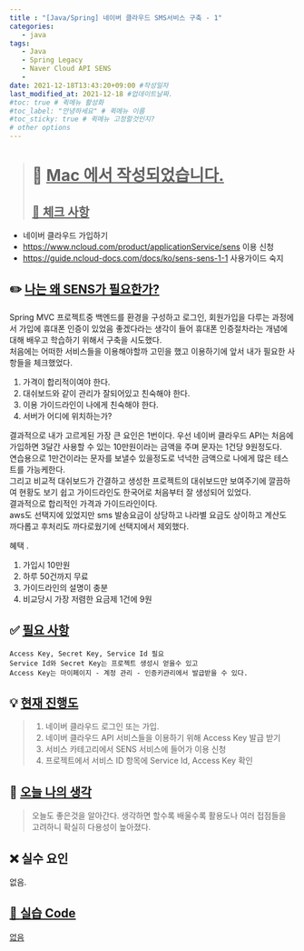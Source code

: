 ```yaml
---
title : "[Java/Spring] 네이버 클라우드 SMS서비스 구축 - 1"
categories:
   - java
tags:
   - Java
   - Spring Legacy
   - Naver Cloud API SENS
   - 
date: 2021-12-18T13:43:20+09:00 #작성일자
last_modified_at: 2021-12-18 #업데이트날짜.
#toc: true # 퀵메뉴 활성화
#toc_label: "안녕하세요" # 퀵메뉴 이름
#toc_sticky: true # 퀵메뉴 고정할것인지?
# other options
---
```


 > # 📜 <u>Mac 에서 작성되었습니다.</u> 
 > ## <u>📌 체크 사항</u> 
 * 네이버 클라우드 가입하기
 * https://www.ncloud.com/product/applicationService/sens 이용 신청
 * https://guide.ncloud-docs.com/docs/ko/sens-sens-1-1 사용가이드 숙지
 
## ✏️ <u>나는 왜 SENS가 필요한가? </u>
Spring MVC 프로젝트중 백엔드를 환경을 구성하고 로그인, 회원가입을 다루는 과정에서 
가입에 휴대폰 인증이 있었음 좋겠다라는 생각이 들어 휴대폰 인증절차라는 개념에 대해 배우고 학습하기 위해서 구축을 시도했다.    
처음에는 어떠한 서비스들을 이용해야할까 고민을 했고 이용하기에 앞서 내가 필요한 사항들을 체크했었다.  
1. 가격이 합리적이여야 한다.  
2.  대쉬보드와 같이 관리가 잘되어있고 친숙해야 한다.  
3. 이용 가이드라인이 나에게 친숙해야 한다.  
4. 서버가 어디에 위치하는가?

결과적으로 내가 고르게된 가장 큰 요인은 1번이다. 우선 네이버 클라우드 API는 처음에 가입하면
3달간 사용할 수 있는 10만원이라는 금액을 주며 문자는 1건당 9원정도다.  
연습용으로 1만건이라는 문자를 보낼수 있을정도로 넉넉한 금액으로 나에게 많은 테스트를 가능케한다.  
그리고 비교적 대쉬보드가 간결하고 생성한 프로젝트의 대쉬보드만 보여주기에 깔끔하여
현황도 보기 쉽고 가이드라인도 한국어로 처음부터 잘 생성되어 있었다.  
결과적으로 합리적인 가격과 가이드라인이다.  
aws도 선택지에 있었지만 sms 발송요금이 상당하고 나라별 요금도 상이하고 계산도 까다롭고 후처리도 까다로웠기에 선택지에서 제외했다.  

혜택 .  
1. 가입시 10만원  
2. 하루 50건까지 무료  
3. 가이드라인의 설명이 충분  
4. 비교당시 가장 저렴한 요금제 1건에 9원


## ✅ <u>필요 사항</u>
	Access Key, Secret Key, Service Id 필요
	Service Id와 Secret Key는 프로젝트 생성시 얻을수 있고
	Access Key는 마이페이지 - 계정 관리 - 인증키관리에서 발급받을 수 있다.

## 💡 <u>현재 진행도</u> 
> 1. 네이버 클라우드 로그인 또는 가입.
> 2. 네이버 클라우드 API 서비스들을 이용하기 위해 Access Key 발급 받기  
> 3. 서비스 카테고리에서 SENS 서비스에 들어가 이용 신청
> 4. 프로젝트에서 서비스 ID 항목에 Service Id, Access Key 확인

## 💭 <u>오늘 나의 생각</u>
> 오늘도 좋은것을 알아간다. 생각하면 할수록 배울수록 활용도나 여러 접점들을 고려하니 확실히 다용성이 높아졌다.
  
## ❌ 실수 요인
없음.

## <u>📖 <u>실습 Code</u>
없음
